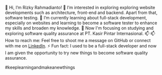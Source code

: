 👋 Hi, I’m Rizky Rahmadianto!
👀 I’m interested in exploring exploring website developments such as architecture, front-end and backend. Apart from that, software testing.
🌱 I’m currently learning about full-stack development, especially on websites and learning to become a software tester to enhance my skills and broaden my knowledge.
💞️ Now I'm focusing on studying and exploring software quality assurance at PT. Kasir Pintar Internasional.
📫 📫 How to reach me: Feel free to shoot me a message on GitHub or connect with me on [LinkedIn](https://www.linkedin.com/in/rizky-rahmadianto/).
⚡ Fun fact: I used to be a full-stack developer and now I am given the opportunity to try new things to become software quality assurance.

#keeplearningandmakeanewthings


<!---
rizky-rahmadianto-kaspin/rizky-rahmadianto-kaspin is a ✨ special ✨ repository because its `README.md` (this file) appears on your GitHub profile.
You can click the Preview link to take a look at your changes.
--->

